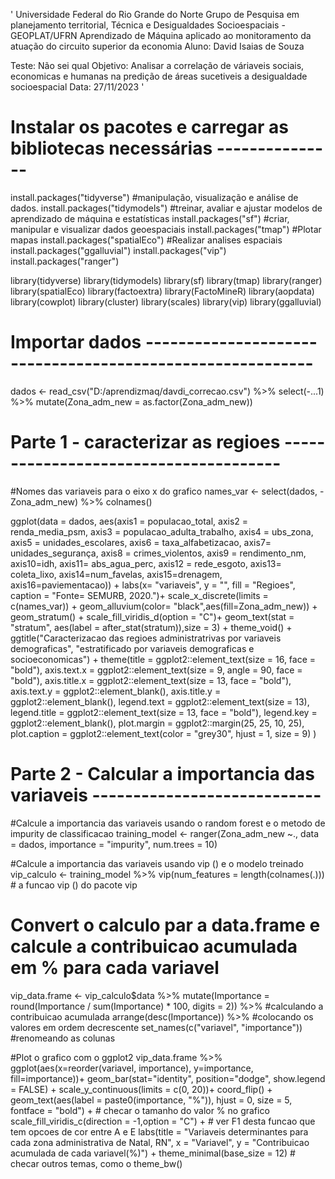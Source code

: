 ' 
Universidade Federal do Rio Grande do Norte
Grupo de Pesquisa em planejamento territorial, Técnica e Desigualdades Socioespaciais - GEOPLAT/UFRN
Aprendizado de Máquina aplicado ao monitoramento da atuação do circuito superior da economia
Aluno: David Isaias de Souza 

Teste: Não sei qual
Objetivo: Analisar a correlação de váriaveis sociais, economicas e humanas na predição de áreas 
sucetiveis a desigualdade socioespacial 
Data: 27/11/2023
'

# Instalar os pacotes e carregar as bibliotecas necessárias ---------------

install.packages("tidyverse") #manipulação, visualização e análise de dados.
install.packages("tidymodels") #treinar, avaliar e ajustar modelos de aprendizado de máquina e estatísticas
install.packages("sf") #criar, manipular e visualizar dados geoespaciais
install.packages("tmap") #Plotar mapas
install.packages("spatialEco") #Realizar analises espaciais 
install.packages("ggalluvial")
install.packages("vip")
install.packages("ranger")

library(tidyverse)
library(tidymodels)
library(sf)
library(tmap)
library(ranger)
library(spatialEco)
library(factoextra)
library(FactoMineR)
library(aopdata)
library(cowplot)
library(cluster)
library(scales)
library(vip)
library(ggalluvial)


# Importar dados ----------------------------------------------------------


dados <- read_csv("D:/aprendizmaq/davdi_correcao.csv") %>%
  select(-...1) %>%
  mutate(Zona_adm_new = as.factor(Zona_adm_new))


# Parte 1 -  caracterizar as regioes --------------------------------------
#Nomes das variaveis para o eixo x do grafico
names_var <- select(dados, -Zona_adm_new) %>% colnames()

ggplot(data = dados,
       aes(axis1 = populacao_total, axis2 = renda_media_psm, axis3 = populacao_adulta_trabalho,
           axis4 = ubs_zona, axis5 = unidades_escolares, axis6 = taxa_alfabetizacao, axis7= unidades_segurança,
           axis8 = crimes_violentos, axis9 = rendimento_nm, axis10=idh, axis11= abs_agua_perc, axis12 = rede_esgoto,
           axis13= coleta_lixo, axis14=num_favelas, axis15=drenagem, axis16=paviementacao)) +
  labs(x= "variaveis", y = "", fill = "Regioes",
       caption = "Fonte= SEMURB, 2020.")+
  scale_x_discrete(limits = c(names_var)) +
  geom_alluvium(color= "black",aes(fill=Zona_adm_new)) +
  geom_stratum() +
  scale_fill_viridis_d(option = "C")+
  geom_text(stat = "stratum", aes(label = after_stat(stratum)),size = 3) +
  theme_void() +
  ggtitle("Caracterizacao das regioes administratrivas por variaveis demograficas",
          "estratificado por variaveis demograficas e socioeconomicas") +
  theme(title = ggplot2::element_text(size = 16, face = "bold"),
        axis.text.x = ggplot2::element_text(size = 9, angle = 90, face = "bold"),
        axis.title.x = ggplot2::element_text(size = 13, face = "bold"),
        axis.text.y = ggplot2::element_blank(),
        axis.title.y = ggplot2::element_blank(),
        legend.text = ggplot2::element_text(size = 13),
        legend.title = ggplot2::element_text(size = 13, face = "bold"),
        legend.key = ggplot2::element_blank(),
        plot.margin = ggplot2::margin(25, 25, 10, 25),
        plot.caption = ggplot2::element_text(color = "grey30", hjust = 1, size = 9)
  )


# Parte 2 - Calcular a importancia das variaveis ----------------------------

#Calcule a importancia das variaveis usando o random forest e o metodo de impurity de classificacao
training_model <- ranger(Zona_adm_new ~., data = dados,
                         importance = "impurity", num.trees = 10)

#Calcule a importancia das variaveis usando vip () e o modelo treinado
vip_calculo <- training_model %>%
  vip(num_features = length(colnames(.))) # a funcao vip () do pacote vip

# Convert o calculo par a data.frame e calcule a contribuicao acumulada em % para cada variavel
vip_data.frame <- vip_calculo$data %>%
  mutate(Importance = round(Importance / sum(Importance) * 100, digits = 2)) %>% #calculando a contribuicao acumulada
  arrange(desc(Importance)) %>% #colocando os valores em ordem decrescente
  set_names(c("variavel", "importance")) #renomeando as colunas

#Plot o grafico com o ggplot2
vip_data.frame %>%
  ggplot(aes(x=reorder(variavel, importance), y=importance, fill=importance))+
  geom_bar(stat="identity", position="dodge", show.legend = FALSE) +
  scale_y_continuous(limits = c(0, 20))+
  coord_flip() +
  geom_text(aes(label = paste0(importance, "%")), hjust = 0, size = 5, fontface = "bold") + # checar o tamanho do valor % no grafico
  scale_fill_viridis_c(direction = -1,option = "C") + # ver F1 desta funcao que tem opcoes de cor entre A e E
  labs(title = "Variaveis determinantes para cada zona administrativa de Natal, RN",
       x = "Variavel",
       y = "Contribuicao acumulada de cada variavel(%)") +
  theme_minimal(base_size = 12) # checar outros temas, como o theme_bw()
